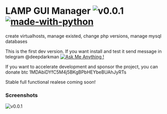 # LAMP GUI Manager ![v0.0.1](https://img.shields.io/badge/version-0.0.1%20dev-blue) [![made-with-python](https://img.shields.io/badge/Made%20with-Python-1f425f.svg)](https://www.python.org/)
create virtualhosts, manage existed, change php versions, manage mysql databases

This is the first dev version.
If you want install and test it send message in telegram @deepdarkman [![Ask Me Anything !](https://img.shields.io/badge/Ask%20me-anything-1abc9c.svg)](https://GitHub.com/Naereen/ama)


If you want to accelerate development and sponsor the project, you can donate btc 1MDAbiDYfC5M4j5BKgBPbHEYbeBUAhJyRTs

Stable full functional realese coming soon!

### Screenshots
![v0.0.1](https://i.imgur.com/reOq1uE.png)


